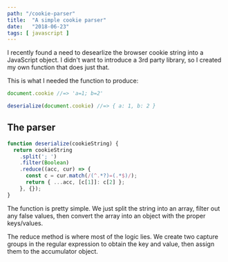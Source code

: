 ```yaml
---
path: "/cookie-parser"
title:  "A simple cookie parser"
date:   "2018-06-23"
tags: [ javascript ]
---
```


I recently found a need to desearlize the browser cookie string into a JavaScript object. I didn't want to introduce a 3rd party library, so I created my own function that does just that.

This is what I needed the function to produce:

```js
document.cookie //=> 'a=1; b=2'

deserialize(document.cookie) //=> { a: 1, b: 2 }
```

## The parser

```js
function deserialize(cookieString) {
  return cookieString
    .split('; ')
    .filter(Boolean)
    .reduce((acc, cur) => {
      const c = cur.match(/(^.*?)=(.*$)/);
      return { ...acc, [c[1]]: c[2] };
    }, {});
}
```

The function is pretty simple. We just split the string into an array, filter out any false values, then convert the array into an object with the proper keys/values.

The reduce method is where most of the logic lies. We create two capture groups in the regular expression to obtain the key and value, then assign them to the accumulator object.